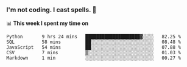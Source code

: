### I'm not coding. I cast spells. 🎩

📊 **This week I spent my time on**
<!--START_SECTION:waka-->
```text
Python       9 hrs 24 mins   ████████████████████▓░░░░   82.25 % 
SQL          58 mins         ██░░░░░░░░░░░░░░░░░░░░░░░   08.48 % 
JavaScript   54 mins         ██░░░░░░░░░░░░░░░░░░░░░░░   07.88 % 
CSV          7 mins          ▒░░░░░░░░░░░░░░░░░░░░░░░░   01.03 % 
Markdown     1 min           ░░░░░░░░░░░░░░░░░░░░░░░░░   00.27 % 
```
<!--END_SECTION:waka-->

